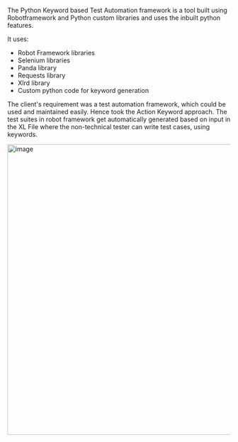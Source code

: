 
The Python Keyword based Test Automation framework is a tool built using Robotframework and Python custom libraries and uses the inbuilt python features.

It uses:
* Robot Framework libraries
* Selenium libraries
* Panda library
* Requests library 
* Xlrd library
* Custom python code for keyword generation
  
The client's requirement was a test automation framework, which could be used and maintained easily. Hence took the Action Keyword approach.
The test suites in robot framework get automatically generated based on input in the XL File where the non-technical tester can write test cases, using keywords.


<img width="655" alt="image" src="https://github.com/user-attachments/assets/6534e344-920d-4805-9209-13e090dc9137" />
